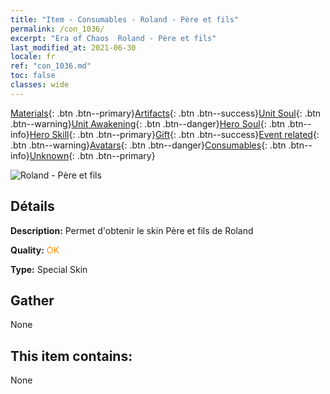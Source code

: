 ```yaml
---
title: "Item - Consumables - Roland - Père et fils"
permalink: /con_1036/
excerpt: "Era of Chaos  Roland - Père et fils"
last_modified_at: 2021-06-30
locale: fr
ref: "con_1036.md"
toc: false
classes: wide
---
```

 [Materials](/ItemsFR/){: .btn .btn--primary}[Artifacts](/ItemsFR/Artifacts/){: .btn .btn--success}[Unit Soul](/ItemsFR/UnitSoul/){: .btn .btn--warning}[Unit Awakening](/ItemsFR/UnitAwakening/){: .btn .btn--danger}[Hero Soul](/ItemsFR/HeroSoul/){: .btn .btn--info}[Hero Skill](/ItemsFR/HeroSkill/){: .btn .btn--primary}[Gift](/ItemsFR/Gift/){: .btn .btn--success}[Event related](/ItemsFR/Events/){: .btn .btn--warning}[Avatars](/ItemsFR/Avatars/){: .btn .btn--danger}[Consumables](/ItemsFR/Consumables/){: .btn .btn--info}[Unknown](/ItemsFR/Unknown/){: .btn .btn--primary}

 ![Roland - Père et fils](/images/h/h_Roland9.jpg)

## Détails
 **Description:** Permet d'obtenir le skin Père et fils de Roland

 **Quality:** <span style="color: #FF8C00">OK</span>

 **Type:** Special Skin

## Gather

  None

## This item contains:

  None


